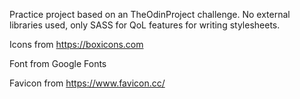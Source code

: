 Practice project based on an TheOdinProject challenge. No external libraries used, only SASS for QoL features for writing stylesheets. 

Icons from https://boxicons.com 

Font from Google Fonts 

Favicon from https://www.favicon.cc/ 
